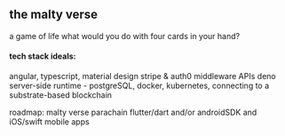 ## the malty verse
a game of life
what would you do with four cards in your hand?

#### tech stack ideals:
angular, typescript, material design
stripe & auth0 middleware APIs
deno server-side runtime - postgreSQL, docker, kubernetes, connecting to a substrate-based blockchain

roadmap:
malty verse parachain
flutter/dart and/or androidSDK and iOS/swift mobile apps
